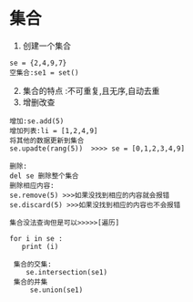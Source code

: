 # 集合
1. 创建一个集合
```
se = {2,4,9,7}
空集合:se1 = set()
```
2. 集合的特点 :不可重复,且无序,自动去重
3. 增删改查
```
增加:se.add(5)
增加列表:li = [1,2,4,9]
将其他的数据更新到集合
se.upadte(rang(5))  >>>> se = [0,1,2,3,4,9]

删除:
del se 删除整个集合
删除相应内容:
se.remove(5) >>>如果没找到相应的内容就会报错
se.discard(5) >>>如果没找到相应的内容也不会报错 

集合没法查询但是可以>>>>>[遍历]

for i in se :
   print (i)
 
 集合的交集:
    se.intersection(se1)
 集合的并集
     se.union(se1)



